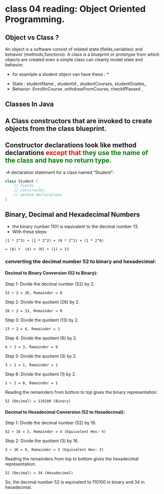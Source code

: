 # class 04 reading: Object Oriented Programming.
## Object vs Class ?
An object is a software consist of related state (fields,variables) and behavior (methods,functions).
A class is a blueprint or prototype from which objects are created even a simple class can cleanly model state and behavior. 
* for examlple a student object van have these : * 
- State : studentName , studentId , studentCourses, studentGrades,.
- Behavior :EnrollInCourse ,withdrawFromCourse, checkIfPassed , 
## Classes In Java 
## A Class  constructors that are invoked to create objects from the class blueprint.
## Constructor declarations look like method declarations <span style="color: red;">except that </span>  <span style="color:green ;">they use the name of the class and have no return type. </span>


-A declaration statement for a class named “Student":
```java
class Student {
    // fields  , 
    // constructor, 
    // method declarations
}


```
## Binary, Decimal and Hexadecimal Numbers

- the binary number 1101 is equivalent to the decimal number 13.
- With these steps: 
```
(1 * 2^3) + (1 * 2^2) + (0 * 2^1) + (1 * 2^0)
```
```
= (8) +  (4) + (0) + (1) = 13 
```

### converting the decimal number 52 to binary and hexadecimal:

#### Decimal to Binary Conversion (52 to Binary):

Step 1: Divide the decimal number (52) by 2.
```
52 ÷ 2 = 26, Remainder = 0
```

Step 2: Divide the quotient (26) by 2.
```
26 ÷ 2 = 13, Remainder = 0
```

Step 3: Divide the quotient (13) by 2.
```
13 ÷ 2 = 6, Remainder = 1
```

Step 4: Divide the quotient (6) by 2.
```
6 ÷ 2 = 3, Remainder = 0
```

Step 5: Divide the quotient (3) by 2.
```
3 ÷ 2 = 1, Remainder = 1
```

Step 6: Divide the quotient (1) by 2.
```
1 ÷ 2 = 0, Remainder = 1
```

Reading the remainders from bottom to top gives the binary representation:
```
52 (Decimal) = 110100 (Binary)
```

#### Decimal to Hexadecimal Conversion (52 to Hexadecimal):

Step 1: Divide the decimal number (52) by 16.
```
52 ÷ 16 = 3, Remainder = 4 (Equivalent Hex: 4)
```

Step 2: Divide the quotient (3) by 16.
```
3 ÷ 16 = 0, Remainder = 3 (Equivalent Hex: 3)
```

Reading the remainders from top to bottom gives the hexadecimal representation:
```
52 (Decimal) = 34 (Hexadecimal)
```

So, the decimal number 52 is equivalent to 110100 in binary and 34 in hexadecimal.

